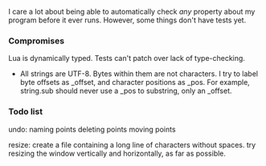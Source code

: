 I care a lot about being able to automatically check _any_ property about my
program before it ever runs. However, some things don't have tests yet.

### Compromises

Lua is dynamically typed. Tests can't patch over lack of type-checking.

* All strings are UTF-8. Bytes within them are not characters. I try to label
  byte offsets as _offset, and character positions as _pos. For example,
  string.sub should never use a _pos to substring, only an _offset.


### Todo list

undo:
  naming points
  deleting points
  moving points

resize:
  create a file containing a long line of characters without spaces. try
  resizing the window vertically and horizontally, as far as possible.
